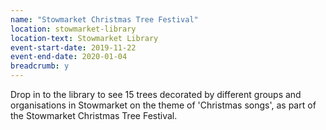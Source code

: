 ```yaml
---
name: "Stowmarket Christmas Tree Festival"
location: stowmarket-library
location-text: Stowmarket Library
event-start-date: 2019-11-22
event-end-date: 2020-01-04
breadcrumb: y
---
```


Drop in to the library to see 15 trees decorated by different groups and organisations in Stowmarket on the theme of 'Christmas songs', as part of the Stowmarket Christmas Tree Festival.

